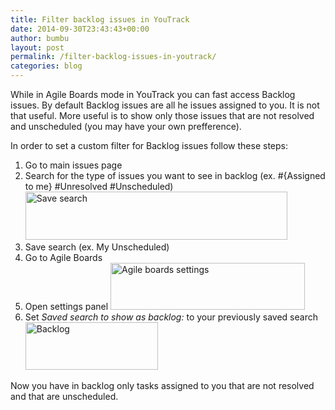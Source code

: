 ```yaml
---
title: Filter backlog issues in YouTrack
date: 2014-09-30T23:43:43+00:00
author: bumbu
layout: post
permalink: /filter-backlog-issues-in-youtrack/
categories: blog
---
```

While in Agile Boards mode in YouTrack you can fast access Backlog issues. By default Backlog issues are all he issues assigned to you. It is not that useful. More useful is to show only those issues that are not resolved and unscheduled (you may have your own prefference).

In order to set a custom filter for Backlog issues follow these steps:
<ol>
	<li>Go to main issues page</li>
	<li>Search for the type of issues you want to see in backlog (ex. #{Assigned to me} #Unresolved #Unscheduled)
<a href="{{site.root}}/assets/images/2014/09/Save-search.png"><img class="alignleft size-full wp-image-628" src="{{site.root}}/assets/images/2014/09/Save-search.png" alt="Save search" width="419" height="77" /></a></li>
	<li>Save search (ex. My Unscheduled)</li>
	<li>Go to Agile Boards</li>
	<li>Open settings panel
<a href="{{site.root}}/assets/images/2014/09/Agile-boards-settings.png"><img class="alignleft size-full wp-image-630" src="{{site.root}}/assets/images/2014/09/Agile-boards-settings.png" alt="Agile boards settings" width="311" height="75" /></a></li>
	<li>Set <em>Saved search to show as backlog:</em> to your previously saved search
<a href="{{site.root}}/assets/images/2014/09/Backlog.png"><img class="alignleft size-full wp-image-631" src="{{site.root}}/assets/images/2014/09/Backlog.png" alt="Backlog" width="212" height="76" /></a></li>
</ol>
Now you have in backlog only tasks assigned to you that are not resolved and that are unscheduled.
